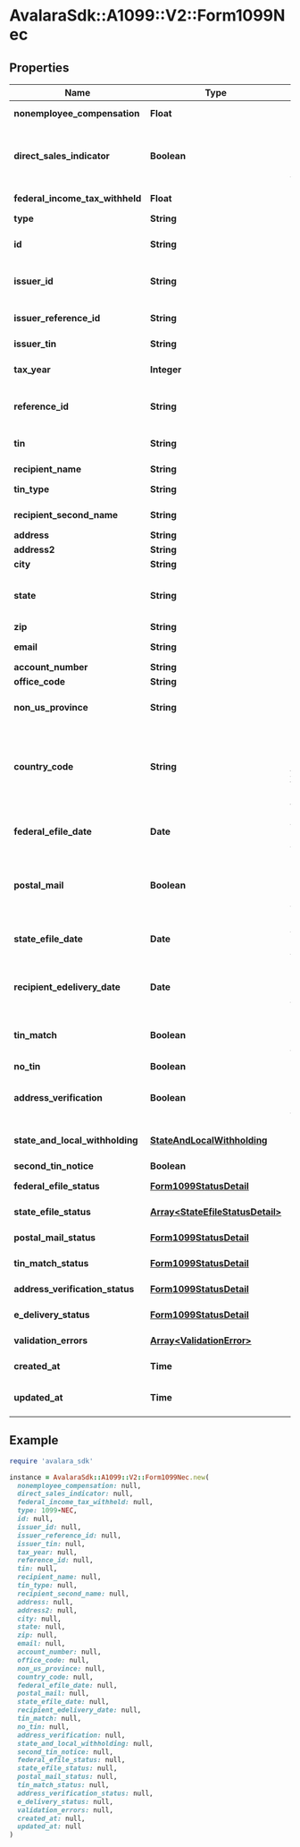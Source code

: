 # AvalaraSdk::A1099::V2::Form1099Nec

## Properties

| Name | Type | Description | Notes |
| ---- | ---- | ----------- | ----- |
| **nonemployee_compensation** | **Float** | Nonemployee compensation |  |
| **direct_sales_indicator** | **Boolean** | Payer made direct sales totaling $5,000 or more of consumer products to recipient for resale | [optional] |
| **federal_income_tax_withheld** | **Float** | Federal income tax withheld | [optional] |
| **type** | **String** | Form type |  |
| **id** | **String** | Form ID. Unique identifier set when the record is created. | [optional][readonly] |
| **issuer_id** | **String** | Issuer ID - only required when creating forms | [optional] |
| **issuer_reference_id** | **String** | Issuer Reference ID - only required when creating forms | [optional] |
| **issuer_tin** | **String** | Issuer TIN - readonly | [optional] |
| **tax_year** | **Integer** | Tax Year - only required when creating forms | [optional] |
| **reference_id** | **String** | Internal reference ID. Never shown to any agency or recipient. | [optional] |
| **tin** | **String** | Recipient&#39;s Federal Tax Identification Number (TIN). | [optional] |
| **recipient_name** | **String** | Recipient name |  |
| **tin_type** | **String** | Type of TIN (Tax ID Number) | [optional] |
| **recipient_second_name** | **String** | Recipient second name | [optional] |
| **address** | **String** | Address. |  |
| **address2** | **String** | Address line 2. | [optional] |
| **city** | **String** | City. |  |
| **state** | **String** | Two-letter US state or Canadian province code (required for US/CA addresses). | [optional] |
| **zip** | **String** | ZIP/postal code. | [optional] |
| **email** | **String** | Recipient&#39;s Contact email address. | [optional] |
| **account_number** | **String** | Account number | [optional] |
| **office_code** | **String** | Office code | [optional] |
| **non_us_province** | **String** | Province or region for non-US/CA addresses. | [optional] |
| **country_code** | **String** | Two-letter IRS country code (e.g., &#39;US&#39;, &#39;CA&#39;), as defined at https://www.irs.gov/e-file-providers/country-codes. |  |
| **federal_efile_date** | **Date** | Date when federal e-filing should be scheduled for this form | [optional] |
| **postal_mail** | **Boolean** | Boolean indicating that postal mailing to the recipient should be scheduled for this form | [optional] |
| **state_efile_date** | **Date** | Date when state e-filing should be scheduled for this form | [optional] |
| **recipient_edelivery_date** | **Date** | Date when recipient e-delivery should be scheduled for this form | [optional] |
| **tin_match** | **Boolean** | Boolean indicating that TIN Matching should be scheduled for this form | [optional] |
| **no_tin** | **Boolean** | No TIN indicator | [optional] |
| **address_verification** | **Boolean** | Boolean indicating that address verification should be scheduled for this form | [optional] |
| **state_and_local_withholding** | [**StateAndLocalWithholding**](StateAndLocalWithholding.md) | State and local withholding information | [optional] |
| **second_tin_notice** | **Boolean** | Second TIN notice | [optional] |
| **federal_efile_status** | [**Form1099StatusDetail**](Form1099StatusDetail.md) | Federal e-file status | [optional][readonly] |
| **state_efile_status** | [**Array&lt;StateEfileStatusDetail&gt;**](StateEfileStatusDetail.md) | State e-file status | [optional][readonly] |
| **postal_mail_status** | [**Form1099StatusDetail**](Form1099StatusDetail.md) | Postal mail to recipient status | [optional][readonly] |
| **tin_match_status** | [**Form1099StatusDetail**](Form1099StatusDetail.md) | TIN Match status | [optional][readonly] |
| **address_verification_status** | [**Form1099StatusDetail**](Form1099StatusDetail.md) | Address verification status | [optional][readonly] |
| **e_delivery_status** | [**Form1099StatusDetail**](Form1099StatusDetail.md) | EDelivery status | [optional][readonly] |
| **validation_errors** | [**Array&lt;ValidationError&gt;**](ValidationError.md) | Validation errors | [optional][readonly] |
| **created_at** | **Time** | Date time when the record was created. | [optional][readonly] |
| **updated_at** | **Time** | Date time when the record was last updated. | [optional][readonly] |

## Example

```ruby
require 'avalara_sdk'

instance = AvalaraSdk::A1099::V2::Form1099Nec.new(
  nonemployee_compensation: null,
  direct_sales_indicator: null,
  federal_income_tax_withheld: null,
  type: 1099-NEC,
  id: null,
  issuer_id: null,
  issuer_reference_id: null,
  issuer_tin: null,
  tax_year: null,
  reference_id: null,
  tin: null,
  recipient_name: null,
  tin_type: null,
  recipient_second_name: null,
  address: null,
  address2: null,
  city: null,
  state: null,
  zip: null,
  email: null,
  account_number: null,
  office_code: null,
  non_us_province: null,
  country_code: null,
  federal_efile_date: null,
  postal_mail: null,
  state_efile_date: null,
  recipient_edelivery_date: null,
  tin_match: null,
  no_tin: null,
  address_verification: null,
  state_and_local_withholding: null,
  second_tin_notice: null,
  federal_efile_status: null,
  state_efile_status: null,
  postal_mail_status: null,
  tin_match_status: null,
  address_verification_status: null,
  e_delivery_status: null,
  validation_errors: null,
  created_at: null,
  updated_at: null
)
```

